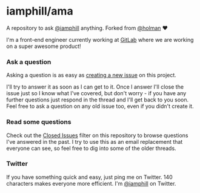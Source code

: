 # iamphill/ama

A repository to ask [@iamphill](https://twitter.com/iamphill) anything. Forked from [@holman](https://github.com/holman/ama) :heart:

I'm a front-end engineer currently working at [GitLab](https://about.gitlab.com/) where we are working on a super awesome product!

### Ask a question

Asking a question is as easy as
[creating a new issue](https://github.com/iamphill/ama/issues/new) on this
project.

I'll try to answer it as soon as I can get to it. Once I answer I'll close the
issue just so I know what I've covered, but don't worry - if you have any further
questions just respond in the thread and I'll get back to you soon. Feel free to
ask a question on any old issue too, even if you didn't create it.

### Read some questions

Check out the [Closed Issues](https://github.com/iamphill/ama/issues?q=is%3Aissue+is%3Aclosed)
filter on this repository to browse questions I've answered in the past. I try
to use this as an email replacement that everyone can see, so feel free to dig
into some of the older threads.

### Twitter

If you have something quick and easy, just ping me on Twitter. 140 characters
makes everyone more efficient. I'm [@iamphill](https://twitter.com/iamphill) on
Twitter.
